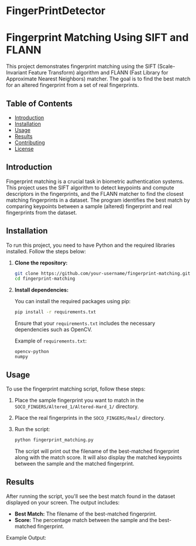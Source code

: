 # FingerPrintDetector
# Fingerprint Matching Using SIFT and FLANN

This project demonstrates fingerprint matching using the SIFT (Scale-Invariant Feature Transform) algorithm and FLANN (Fast Library for Approximate Nearest Neighbors) matcher. The goal is to find the best match for an altered fingerprint from a set of real fingerprints.

## Table of Contents

- [Introduction](#introduction)
- [Installation](#installation)
- [Usage](#usage)
- [Results](#results)
- [Contributing](#contributing)
- [License](#license)

## Introduction

Fingerprint matching is a crucial task in biometric authentication systems. This project uses the SIFT algorithm to detect keypoints and compute descriptors in the fingerprints, and the FLANN matcher to find the closest matching fingerprints in a dataset. The program identifies the best match by comparing keypoints between a sample (altered) fingerprint and real fingerprints from the dataset.

## Installation

To run this project, you need to have Python and the required libraries installed. Follow the steps below:

1. **Clone the repository:**

    ```bash
    git clone https://github.com/your-username/fingerprint-matching.git
    cd fingerprint-matching
    ```

2. **Install dependencies:**

    You can install the required packages using pip:

    ```bash
    pip install -r requirements.txt
    ```

    Ensure that your `requirements.txt` includes the necessary dependencies such as OpenCV.

    Example of `requirements.txt`:
    ```plaintext
    opencv-python
    numpy
    ```

## Usage

To use the fingerprint matching script, follow these steps:

1. Place the sample fingerprint you want to match in the `SOCO_FINGERS/Altered_1/Altered-Hard_1/` directory.

2. Place the real fingerprints in the `SOCO_FINGERS/Real/` directory.

3. Run the script:

    ```bash
    python fingerprint_matching.py
    ```

    The script will print out the filename of the best-matched fingerprint along with the match score. It will also display the matched keypoints between the sample and the matched fingerprint.

## Results

After running the script, you'll see the best match found in the dataset displayed on your screen. The output includes:

- **Best Match:** The filename of the best-matched fingerprint.
- **Score:** The percentage match between the sample and the best-matched fingerprint.

Example Output:

